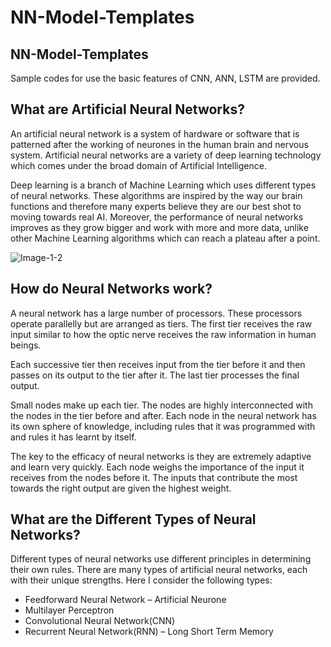 # NN-Model-Templates

## NN-Model-Templates
Sample codes for use the basic features of CNN, ANN, LSTM are provided.

## What are Artificial Neural Networks?
An artificial neural network is a system of hardware or software that is patterned after the working of neurones in the human brain and nervous system. Artificial neural networks are a variety of deep learning technology which comes under the broad domain of Artificial Intelligence.

Deep learning is a branch of Machine Learning which uses different types of neural networks. These algorithms are inspired by the way our brain functions and therefore many experts believe they are our best shot to moving towards real AI. Moreover, the performance of neural networks improves as they grow bigger and work with more and more data, unlike other Machine Learning algorithms which can reach a plateau after a point.

![Image-1-2](https://user-images.githubusercontent.com/28005338/66524427-bae3fe80-eaf2-11e9-8168-e18647927308.png)

## How do Neural Networks work?
A neural network has a large number of processors. These processors operate parallelly but are arranged as tiers. The first tier receives the raw input similar to how the optic nerve receives the raw information in human beings.

Each successive tier then receives input from the tier before it and then passes on its output to the tier after it. The last tier processes the final output.

Small nodes make up each tier. The nodes are highly interconnected with the nodes in the tier before and after. Each node in the neural network has its own sphere of knowledge, including rules that it was programmed with and rules it has learnt by itself.  

The key to the efficacy of neural networks is they are extremely adaptive and learn very quickly. Each node weighs the importance of the input it receives from the nodes before it. The inputs that contribute the most towards the right output are given the highest weight.

## What are the Different Types of Neural Networks?
Different types of neural networks use different principles in determining their own rules. There are many types of artificial neural networks, each with their unique strengths. Here I consider the following types:

* Feedforward Neural Network – Artificial Neurone
* Multilayer Perceptron
* Convolutional Neural Network(CNN)
* Recurrent Neural Network(RNN) – Long Short Term Memory

